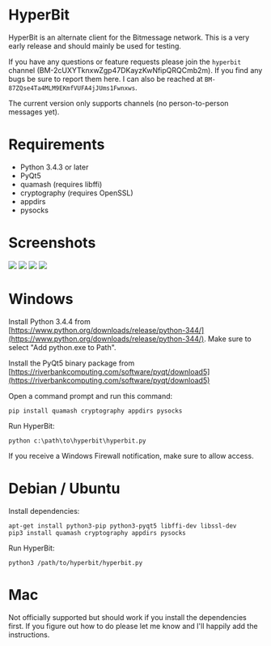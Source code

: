 # HyperBit

HyperBit is an alternate client for the Bitmessage network. This is a very early release and should mainly be used for testing.

If you have any questions or feature requests please join the `hyperbit` channel (BM-2cUXYTknxwZgp47DKayzKwNfipQRQCmb2m). If you find any bugs be sure to report them here. I can also be reached at `BM-87ZQse4Ta4MLM9EKmfVUFA4jJUms1Fwnxws`.

The current version only supports channels (no person-to-person messages yet).

# Requirements

- Python 3.4.3 or later
- PyQt5
- quamash (requires libffi)
- cryptography (requires OpenSSL)
- appdirs
- pysocks

# Screenshots

![](../hyperbit-screenshots/linux/1.png)
![](../hyperbit-screenshots/windows/2.png)
![](../hyperbit-screenshots/linux/3.png)
![](../hyperbit-screenshots/linux/4.png)

# Windows

Install Python 3.4.4 from [https://www.python.org/downloads/release/python-344/](https://www.python.org/downloads/release/python-344/). Make sure to select "Add python.exe to Path".

Install the PyQt5 binary package from [https://riverbankcomputing.com/software/pyqt/download5](https://riverbankcomputing.com/software/pyqt/download5)

Open a command prompt and run this command:

    pip install quamash cryptography appdirs pysocks

Run HyperBit:

    python c:\path\to\hyperbit\hyperbit.py

If you receive a Windows Firewall notification, make sure to allow access.

# Debian / Ubuntu

Install dependencies:

    apt-get install python3-pip python3-pyqt5 libffi-dev libssl-dev
    pip3 install quamash cryptography appdirs pysocks

Run HyperBit:

    python3 /path/to/hyperbit/hyperbit.py

# Mac

Not officially supported but should work if you install the dependencies first. If you figure out how to do please let me know and I'll happily add the instructions.

